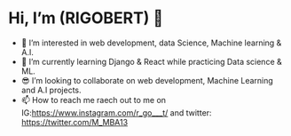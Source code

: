 # Hi, I’m (RIGOBERT) 👋
- 👀 I’m interested in web development, data Science, Machine learning & A.I.
- 🌱 I’m currently learning Django & React while practicing Data science & ML.
- 😎 I’m looking to collaborate on web development, Machine Learning and A.I projects.
- 📫 How to reach me raech out to me on IG:https://www.instagram.com/r_go___t/ and twitter: https://twitter.com/M_MBA13

<!---
rigobert-art/rigobert-art is a ✨ special ✨ repository because its `README.md` (this file) appears on your GitHub profile.
You can click the Preview link to take a look at your changes.
--->
